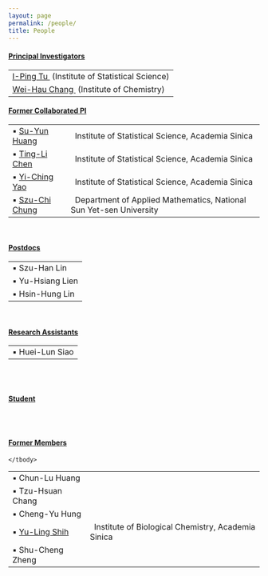 ```yaml
---
layout: page
permalink: /people/
title: People
---
```


<h4 class="post-title"><u>Principal Investigators</u></h4>
<table>
    <!--<colgroup>
        <col style="width:25%">
        <col style="width:45%">
        <col style="width:30%">
      </colgroup>-->
     <!-- <thead class="thead-light">
        <tr>
          <th scope="col">PI</th>
          <th scope="col">Title</th>
          <th scope="col"></th>
        </tr>
      </thead>-->
    <tbody>
        <tr>
            <td><a href="http://www.stat.sinica.edu.tw/iping/">I-Ping Tu </a> &nbsp;(Institute of Statistical Science)</td>
            <!--<td>Colaborative PI(Group Coordinator)</td> 
            <td>Institute of Statistical Science</td>-->
        </tr>
        <tr>
            <td><a href="https://www.chem.sinica.edu.tw/faculty/index.php?piName=weihau">Wei-Hau Chang  </a>&nbsp;(Institute of Chemistry)</td>
            <!--<td>Colaborative PI</td> 
            <td>Institute of Chemistry</td>-->
        </tr>
    </tbody>
</table>
<p>
<h4 class="post-title"><u>Former Collaborated PI </u></h4>
<table>
    <tbody>
      <tr>
            <td>▪ <a href="http://www.stat.sinica.edu.tw/syhuang/">Su-Yun Huang</a></td>
            <td>       &nbsp;&nbsp;Institute of Statistical Science, Academia Sinica</td>
        </tr>
        <tr>
            <td>▪ <a href="http://www.stat.sinica.edu.tw/tlchen/">Ting-Li Chen</a></td>
            <td>       &nbsp;&nbsp;Institute of Statistical Science, Academia Sinica</td>
        </tr>
        <tr>
            <td>▪ <a href="http://www.stat.sinica.edu.tw/yao/">Yi-Ching Yao</a></td>
            <td>       &nbsp;&nbsp;Institute of Statistical Science, Academia Sinica</td>
        </tr>
        <tr>
            <td>▪ <a href="https://math.nsysu.edu.tw/p/406-1183-263491,r2843.php?Lang=zh-tw">Szu-Chi Chung</a></td>
            <td>       &nbsp;&nbsp;Department of Applied Mathematics, National Sun Yet-sen University</td>
        </tr>
    </tbody>
</table>
<br/>
<h4 class="post-title"><u>Postdocs</u></h4>
<table>
    <tbody>
        <tr>
            <td>
            ▪ Szu-Han Lin
            </td>
        </tr>
        <tr>
            <td>
            ▪ Yu-Hsiang Lien
            </td>
        </tr>
        <tr>
            <td>
            ▪ Hsin-Hung Lin
            </td>
        </tr>
    </tbody>
</table>
<br>
<h4 class="post-title"><u>Research Assistants</u></h4>
<table>
    <tbody>
        <tr>
            <td>
            ▪ Huei-Lun Siao
            </td>
        </tr>
    </tbody>
</table>
<br>
<br>
<h4 class="post-title"><u>Student</u></h4>
<table>
    <tbody>
        <!--tr>
            <td>
            ▪ Shu-Cheng Zheng
            </td>
        </tr-->
    </tbody>
</table>
<br>
<h4 class="post-title"><u>Former Members</u></h4>
<table>
    <tbody>
     <!--   <tr>
            <td>▪ <a href="http://www.stat.ncu.edu.tw/index.php/faculty/more/312">Shao-Hsuan Wang</a></td>
            <td>       &nbsp;&nbsp;Graduate Insitute of Statistics, National Central University</td>
        </tr>  -->
        <tr>
            <td>
            ▪ Chun-Lu Huang
            </td>
        </tr>
        <tr>
            <td>
            ▪ Tzu-Hsuan Chang
            </td>
        </tr>
        <tr>
            <td>
            ▪ Cheng-Yu Hung
            </td>
        </tr>
        <tr>
            <td>▪ <a href="https://www.ibc.sinica.edu.tw/people/investigators/principal-investigators/yu-ling-shih/">Yu-Ling Shih</a></td>
            <td>       &nbsp;&nbsp;Institute of Biological Chemistry, Academia Sinica</td>
        </tr>
        <tr>
            <td>
            ▪ Shu-Cheng Zheng
            </td>
        </tr>
        
    </tbody>
</table>